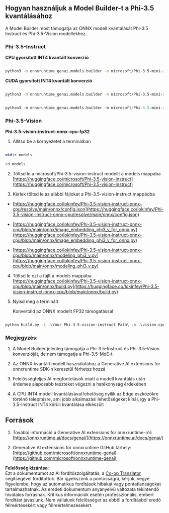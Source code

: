 <!--
CO_OP_TRANSLATOR_METADATA:
{
  "original_hash": "3bb9f5c926673593287eddc3741226cb",
  "translation_date": "2025-05-09T14:44:31+00:00",
  "source_file": "md/01.Introduction/04/UsingORTGenAIQuantifyingPhi.md",
  "language_code": "hu"
}
-->
## **Hogyan használjuk a Model Builder-t a Phi-3.5 kvantálásához**

A Model Builder most támogatja az ONNX modell kvantálását Phi-3.5 Instruct és Phi-3.5-Vision modellekhez.

### **Phi-3.5-Instruct**

**CPU gyorsított INT4 kvantált konverzió**

```bash

python3 -m onnxruntime_genai.models.builder -m microsoft/Phi-3.5-mini-instruct  -o ./onnx-cpu -p int4 -e cpu -c ./Phi-3.5-mini-instruct

```

**CUDA gyorsított INT4 kvantált konverzió**

```bash

python3 -m onnxruntime_genai.models.builder -m microsoft/Phi-3.5-mini-instruct  -o ./onnx-cpu -p int4 -e cuda -c ./Phi-3.5-mini-instruct

```

```python

python3 -m onnxruntime_genai.models.builder -m microsoft/Phi-3.5-mini-instruct  -o ./onnx-cpu -p int4 -e cuda -c ./Phi-3.5-mini-instruct

```

### **Phi-3.5-Vision**

**Phi-3.5-vision-instruct-onnx-cpu-fp32**

1. Állítsd be a környezetet a terminálban

```bash

mkdir models

cd models 

```

2. Töltsd le a microsoft/Phi-3.5-vision-instruct modellt a models mappába  
[https://huggingface.co/microsoft/Phi-3.5-vision-instruct](https://huggingface.co/microsoft/Phi-3.5-vision-instruct)

3. Kérlek töltsd le az alábbi fájlokat a Phi-3.5-vision-instruct mappádba

- [https://huggingface.co/lokinfey/Phi-3.5-vision-instruct-onnx-cpu/resolve/main/onnx/config.json](https://huggingface.co/lokinfey/Phi-3.5-vision-instruct-onnx-cpu/resolve/main/onnx/config.json)

- [https://huggingface.co/lokinfey/Phi-3.5-vision-instruct-onnx-cpu/blob/main/onnx/image_embedding_phi3_v_for_onnx.py](https://huggingface.co/lokinfey/Phi-3.5-vision-instruct-onnx-cpu/blob/main/onnx/image_embedding_phi3_v_for_onnx.py)

- [https://huggingface.co/lokinfey/Phi-3.5-vision-instruct-onnx-cpu/blob/main/onnx/modeling_phi3_v.py](https://huggingface.co/lokinfey/Phi-3.5-vision-instruct-onnx-cpu/blob/main/onnx/modeling_phi3_v.py)

4. Töltsd le ezt a fájlt a models mappába  
[https://huggingface.co/lokinfey/Phi-3.5-vision-instruct-onnx-cpu/blob/main/onnx/build.py](https://huggingface.co/lokinfey/Phi-3.5-vision-instruct-onnx-cpu/blob/main/onnx/build.py)

5. Nyisd meg a terminált

    Konvertáld az ONNX modellt FP32 támogatással

```bash

python build.py -i .\Your Phi-3.5-vision-instruct Path\ -o .\vision-cpu-fp32 -p f32 -e cpu

```

### **Megjegyzés:**

1. A Model Builder jelenleg támogatja a Phi-3.5-Instruct és Phi-3.5-Vision konverzióját, de nem támogatja a Phi-3.5-MoE-t

2. Az ONNX kvantált modell használatához a Generative AI extensions for onnxruntime SDK-n keresztül férhetsz hozzá

3. Felelősségteljes AI megfontolások miatt a modell kvantálás után érdemes alaposabb teszteket végezni a hatékonyság érdekében

4. A CPU INT4 modell kvantálásával lehetőség nyílik az Edge eszközökre történő telepítésre, ami jobb alkalmazási lehetőségeket kínál, így a Phi-3.5-Instruct INT4 körüli kvantálása elkészült

## **Források**

1. További információ a Generative AI extensions for onnxruntime-ról: [https://onnxruntime.ai/docs/genai/](https://onnxruntime.ai/docs/genai/)

2. Generative AI extensions for onnxruntime GitHub tárhely: [https://github.com/microsoft/onnxruntime-genai](https://github.com/microsoft/onnxruntime-genai)

**Felelősség kizárása**:  
Ezt a dokumentumot az AI fordítószolgáltatás, a [Co-op Translator](https://github.com/Azure/co-op-translator) segítségével fordítottuk. Bár igyekszünk a pontosságra, kérjük, vegye figyelembe, hogy az automatikus fordítások hibákat vagy pontatlanságokat tartalmazhatnak. Az eredeti dokumentum anyanyelvű változata tekintendő hivatalos forrásnak. Kritikus információk esetén professzionális, emberi fordítást javaslunk. Nem vállalunk felelősséget az ebből a fordításból eredő félreértésekért vagy félreértelmezésekért.